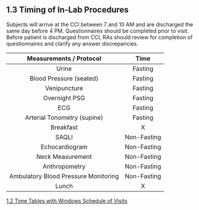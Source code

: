 ## 1.3 Timing of In-Lab Procedures

Subjects will arrive at the CCI between 7 and 10 AM and are discharged the same day before 4 PM.  Questionnaires should be completed prior to visit.  Before patient is discharged from CCI, RAs should review for completion of questionnaires and clarify any answer discrepancies.


| Measurements / Protocol               | Time                                        |
|:-------------------------------------:|:-------------------------------------------:|
| Urine                                 | Fasting                                     |
| Blood Pressure (seated)               | Fasting                                     |
| Venipuncture                          | Fasting                                     |
| Overnight PSG                         | Fasting                                     |
| ECG                                   | Fasting                                     |
| Arterial Tonometry (supine)           | Fasting                                     |
| Breakfast                             | X                                           |
| SAQLI                                 | Non-Fasting                                 |
| Echocardiogram                        | Non-Fasting                                 |
| Neck Measurement                      | Non-Fasting                                 |
| Anthropometry                         | Non-Fasting                                 |
| Ambulatory Blood Pressure Monitoring  | Non-Fasting                                 |
| Lunch                                 | X                                           |


<div class="center">
<div class="btn-group">
  <a href=":pages_path:/manuals/schedule-of-visits/1-02-time-table-window.md" class="btn btn-default">
    <span class="glyphicon glyphicon-chevron-left"></span>
    1.2 Time Tables with Windows
  </a>

  <a href=":pages_path:/manuals/schedule-of-visits" class="btn btn-default">
    <span class="glyphicon glyphicon-chevron-up"></span>
    Schedule of Visits
  </a>
</div>
</div>
